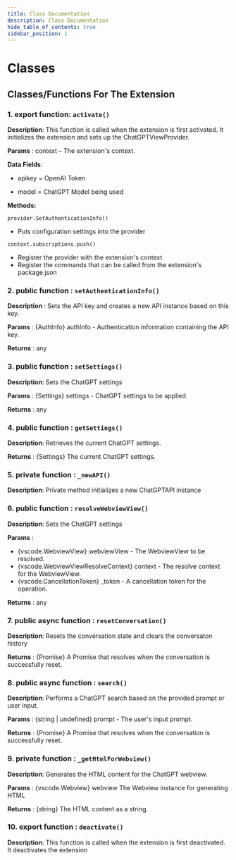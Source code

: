 ```yaml
---
title: Class Documentation
description: Class Documentation
hide_table_of_contents: true
sidebar_position: 1
---
```

Classes
=============================

## Classes/Functions For The Extension

### 1. export function: `activate()`

**Description**: This function is called when the extension is first activated. It initializes the extension and sets up the ChatGPTViewProvider.

**Params** : context – The extension's context.

**Data Fields**:
- apikey = OpenAI Token

- model = ChatGPT Model being used

**Methods:**

`provider.SetAuthenticationInfo()`
- Puts configuration settings into the provider

`context.subscriptions.push()`
- Register the provider with the extension's context
- Register the commands that can be called from the extension's package.json

### 2. public function : `setAuthenticationInfo()`

**Description** : Sets the API key and creates a new API instance based on this key.

**Params** : {AuthInfo} authInfo - Authentication information containing the API key.

**Returns** : any

### 3. public function : `setSettings()`

**Description**: Sets the ChatGPT settings

**Params** : {Settings} settings - ChatGPT settings to be applied

**Returns** : any

### 4. public function : `getSettings()`

**Description**: Retrieves the current ChatGPT settings.

**Returns** : {Settings} The current ChatGPT settings.

### 5. private function : `_newAPI()`

**Description**: Private method initializes a new ChatGPTAPI instance

### 6. public function : `resolveWebviewView()`

**Description**: Sets the ChatGPT settings

**Params** : 
- {vscode.WebviewView} webviewView - The WebviewView to be resolved.
- {vscode.WebviewViewResolveContext} context - The resolve context for the WebviewView.
- {vscode.CancellationToken} _token - A cancellation token for the operation.

**Returns** : any

### 7. public async function : `resetConversation()`

**Description**: Resets the conversation state and clears the conversaton history

**Returns** : {Promise} A Promise that resolves when the conversation is successfully reset.

### 8. public async function : `search()`

**Description**: Performs a ChatGPT search based on the provided prompt or user input.

**Params** : {string | undefined} prompt - The user's input prompt.

**Returns** : {Promise} A Promise that resolves when the conversation is successfully reset.

### 9. private function : `_getHtmlForWebview()`

**Description**: Generates the HTML content for the ChatGPT webview.

**Params** : {vscode.Webview} webview The Webview instance for generating HTML

**Returns** : {string} The HTML content as a string.

### 10. export function : `deactivate()`

**Description**: This function is called when the extension is first deactivated.
It deactivates the extension
